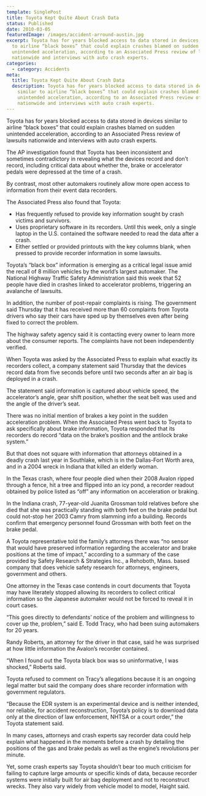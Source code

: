 ```yaml
---
template: SinglePost
title: Toyota Kept Quite About Crash Data
status: Published
date: 2010-03-05
featuredImage: /images/accident-arround-austin.jpg
excerpt: Toyota has for years blocked access to data stored in devices similar
  to airline “black boxes” that could explain crashes blamed on sudden
  unintended acceleration, according to an Associated Press review of lawsuits
  nationwide and interviews with auto crash experts.
categories:
  - category: Accidents
meta:
  title: Toyota Kept Quite About Crash Data
  description: Toyota has for years blocked access to data stored in devices
    similar to airline “black boxes” that could explain crashes blamed on sudden
    unintended acceleration, according to an Associated Press review of lawsuits
    nationwide and interviews with auto crash experts.
---
```

<!--StartFragment-->

Toyota has for years blocked access to data stored in devices similar to airline “black boxes” that could explain crashes blamed on sudden unintended acceleration, according to an Associated Press review of lawsuits nationwide and interviews with auto crash experts.

The AP investigation found that Toyota has been inconsistent and sometimes contradictory in revealing what the devices record and don’t record, including critical data about whether the, brake or accelerator pedals were depressed at the time of a crash.

By contrast, most other automakers routinely allow more open access to information from their event data recorders.

The Associated Press also found that Toyota:

* Has frequently refused to provide key information sought by crash victims and survivors.
* Uses proprietary software in its recorders. Until this week, only a single laptop in the U.S. contained the software needed to read the data after a crash.
* Either settled or provided printouts with the key columns blank, when pressed to provide recorder information in some lawsuits.

Toyota’s “black box” information is emerging as a critical legal issue amid the recall of 8 million vehicles by the world’s largest automaker. The National Highway Traffic Safety Administration said this week that 52 people have died in crashes linked to accelerator problems, triggering an avalanche of lawsuits.

In addition, the number of post-repair complaints is rising. The government said Thursday that it has received more than 60 complaints from Toyota drivers who say their cars have sped up by themselves even after being fixed to correct the problem.

The highway safety agency said it is contacting every owner to learn more about the consumer reports. The complaints have not been independently verified.

When Toyota was asked by the Associated Press to explain what exactly its recorders collect, a company statement said Thursday that the devices record data from five seconds before until two seconds after an air bag is deployed in a crash.

The statement said information is captured about vehicle speed, the accelerator’s angle, gear shift position, whether the seat belt was used and the angle of the driver’s seat.

There was no initial mention of brakes a key point in the sudden acceleration problem. When the Associated Press went back to Toyota to ask specifically about brake information, Toyota responded that its recorders do record “data on the brake’s position and the antilock brake system.”

But that does not square with information that attorneys obtained in a deadly crash last year in Southlake, which is in the Dallas-Fort Worth area, and in a 2004 wreck in Indiana that killed an elderly woman.

In the Texas crash, where four people died when their 2008 Avalon ripped through a fence, hit a tree and flipped into an icy pond, a recorder readout obtained by police listed as “off” any information on acceleration or braking.

In the Indiana crash, 77-year-old Juanita Grossman told relatives before she died that she was practically standing with both feet on the brake pedal but could not-stop her 2003 Camry from slamming info a building. Records confirm that emergency personnel found Grossman with both feet on the brake pedal.

A Toyota representative told the family’s attorneys there was “no sensor that would have preserved information regarding the accelerator and brake positions at the time of impact,” according to a summary of the case provided by Safety Research & Strategies Inc., a Rehoboth, Mass. based company that does vehicle safety research for attorneys, engineers, government and others.

One attorney in the Texas case contends in court documents that Toyota may have literately stopped allowing its recorders to collect critical information so the Japanese automaker would not be forced to reveal it in court cases.

“This goes directly to defendants’ notice of the problem and willingness to cover up the, problem,” said E. Todd Tracy, who had been suing automakers for 20 years.

Randy Roberts, an attorney for the driver in that case, said he was surprised at how little information the Avalon’s recorder contained.

“When I found out the Toyota black box was so uninformative, I was shocked,” Roberts said.

Toyota refused to comment on Tracy’s allegations because it is an ongoing legal matter but said the company does share recorder information with government regulators.

“Because the EDR system is an experimental device and is neither intended, nor reliable, for accident reconstruction, Toyota’s policy is to download data only at the direction of law enforcement, NHTSA or a court order,” the Toyota statement said.

In many cases, attorneys and crash experts say recorder data could help explain what happened in the moments before a crash by detailing the positions of the gas and brake pedals as well as the engine’s revolutions per minute.

Yet, some crash experts say Toyota shouldn’t bear too much criticism for failing to capture large amounts or specific kinds of data, because recorder systems were initially built for air bag deployment and not to reconstruct wrecks. They also vary widely from vehicle model to model, Haight said.

<!--EndFragment-->
